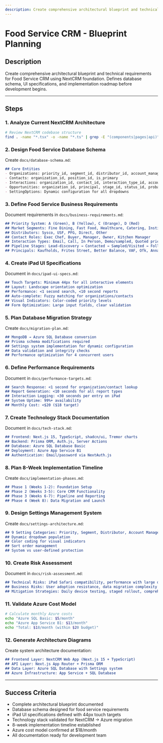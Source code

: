 ```yaml
---
description: Create comprehensive architectural blueprint and technical requirements for Food Service CRM using NextCRM foundation. Defines database schema, UI specifications, and implementation roadmap before development begins.
---
```


# Food Service CRM - Blueprint Planning

## Description
Create comprehensive architectural blueprint and technical requirements for Food Service CRM using NextCRM foundation. Defines database schema, UI specifications, and implementation roadmap before development begins.

---

## Steps

### 1. Analyze Current NextCRM Architecture
```bash
# Review NextCRM codebase structure
find . -name "*.tsx" -o -name "*.ts" | grep -E "(components|pages|api)" | head -20
```

### 2. Design Food Service Database Schema
Create `docs/database-schema.md`:
```markdown
## Core Entities
- Organizations: priority_id, segment_id, distributor_id, account_manager_id
- Contacts: organization_id, position_id, is_primary
- Interactions: organization_id, contact_id, interaction_type_id, account_manager_id
- Opportunities: organization_id, principal, stage_id, status_id, probability
- SettingOptions: Dynamic configuration for all dropdowns
```

### 3. Define Food Service Business Requirements
Document requirements in `docs/business-requirements.md`:
```markdown
## Priority System: A (Green), B (Yellow), C (Orange), D (Red)
## Market Segments: Fine Dining, Fast Food, Healthcare, Catering, Institutional
## Distributors: Sysco, USF, PFG, Direct, Other
## Contact Roles: Exec Chef, Buyer, Manager, Owner, Kitchen Manager
## Interaction Types: Email, Call, In Person, Demo/sampled, Quoted price, Follow-up
## Pipeline Stages: Lead-discovery → Contacted → Sampled/Visited → Follow-up → Close
## Principals: Kaufholds, Frites Street, Better Balance, VAF, Ofk, Annasea, Wicks, RJC, Kayco, Abdale, Land Lovers
```

### 4. Create iPad UI Specifications
Document in `docs/ipad-ui-specs.md`:
```markdown
## Touch Targets: Minimum 44px for all interactive elements
## Layout: Landscape orientation optimization
## Performance: <1 second search, <10 second reports
## Auto-complete: Fuzzy matching for organizations/contacts
## Visual Indicators: Color-coded priority levels
## Form Optimization: Large input fields, clear validation
```

### 5. Plan Database Migration Strategy
Create `docs/migration-plan.md`:
```markdown
## MongoDB → Azure SQL Database conversion
## Prisma schema modifications required
## Settings system implementation for dynamic configuration
## Data validation and integrity checks
## Performance optimization for 4 concurrent users
```

### 6. Define Performance Requirements
Document in `docs/performance-targets.md`:
```markdown
## Search Response: <1 second for organization/contact lookup
## Report Generation: <10 seconds for all report types
## Interaction Logging: <30 seconds per entry on iPad
## System Uptime: 99%+ availability
## Monthly Cost: <$20 ($18 target)
```

### 7. Create Technology Stack Documentation
Document in `docs/tech-stack.md`:
```markdown
## Frontend: Next.js 15, TypeScript, shadcn/ui, Tremor charts
## Backend: Prisma ORM, Auth.js, Server Actions
## Database: Azure SQL Database Basic
## Deployment: Azure App Service B1
## Authentication: Email/password via NextAuth.js
```

### 8. Plan 8-Week Implementation Timeline
Create `docs/implementation-phases.md`:
```markdown
## Phase 1 (Weeks 1-2): Foundation Setup
## Phase 2 (Weeks 3-5): Core CRM Functionality  
## Phase 3 (Weeks 6-7): Pipeline and Reporting
## Phase 4 (Week 8): Data Migration and Launch
```

### 9. Design Settings Management System
Create `docs/settings-architecture.md`:
```markdown
## 9 Setting Categories: Priority, Segment, Distributor, Account Manager, Stage, Position, Reason, Source, Interaction Type, Status
## Dynamic dropdown population
## Color coding for visual indicators
## Sort order management
## System vs user-defined protection
```

### 10. Create Risk Assessment
Document in `docs/risk-assessment.md`:
```markdown
## Technical Risks: iPad Safari compatibility, performance with large datasets
## Business Risks: User adoption resistance, data migration complexity
## Mitigation Strategies: Daily device testing, staged rollout, comprehensive training
```

### 11. Validate Azure Cost Model
```bash
# Calculate monthly Azure costs
echo "Azure SQL Basic: $5/month"
echo "Azure App Service B1: $13/month" 
echo "Total: $18/month (within $20 budget)"
```

### 12. Generate Architecture Diagrams
Create system architecture documentation:
```markdown
## Frontend Layer: NextCRM Web App (Next.js 15 + TypeScript)
## API Layer: Next.js App Router + Prisma ORM
## Data Layer: Azure SQL Database with Settings system
## Azure Infrastructure: App Service + SQL Database
```

---

## Success Criteria
- Complete architectural blueprint documented
- Database schema designed for food service requirements
- iPad UI specifications defined with 44px touch targets
- Technology stack validated for NextCRM → Azure migration
- 8-week implementation timeline established
- Azure cost model confirmed at $18/month
- All documentation ready for development team
